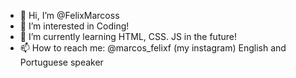 - 👋 Hi, I’m @FelixMarcoss
- 👀 I’m interested in Coding! 
- 🌱 I’m currently learning HTML, CSS. JS in the future!
- 📫 How to reach me: @marcos_felixf (my instagram)
English and Portuguese speaker
<!---
FelixMarcoss/FelixMarcoss is a ✨ special ✨ repository because its `README.md` (this file) appears on your GitHub profile.
You can click the Preview link to take a look at your changes.
--->
